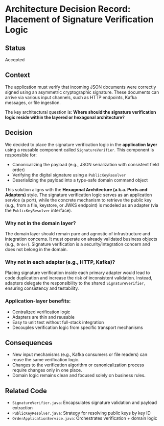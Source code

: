 # Architecture Decision Record: Placement of Signature Verification Logic

## Status
Accepted

## Context
The application must verify that incoming JSON documents were correctly signed using an asymmetric cryptographic signature. These documents can arrive via various input channels, such as HTTP endpoints, Kafka messages, or file ingestion.

The key architectural question is: **Where should the signature verification logic reside within the layered or hexagonal architecture?**

## Decision
We decided to place the signature verification logic in the **application layer** using a reusable component called `SignatureVerifier`. This component is responsible for:

- Canonicalizing the payload (e.g., JSON serialization with consistent field order)
- Verifying the digital signature using a `PublicKeyResolver`
- Deserializing the payload into a type-safe domain command object

This solution aligns with the **Hexagonal Architecture (a.k.a. Ports and Adapters)** style. The signature verification logic serves as an application service (a port), while the concrete mechanism to retrieve the public key (e.g., from a file, keystore, or JWKS endpoint) is modeled as an adapter (via the `PublicKeyResolver` interface).

### Why not in the domain layer?
The domain layer should remain pure and agnostic of infrastructure and integration concerns. It must operate on already validated business objects (e.g., `Order`). Signature verification is a security/integration concern and does not belong in the domain.

### Why not in each adapter (e.g., HTTP, Kafka)?
Placing signature verification inside each primary adapter would lead to code duplication and increase the risk of inconsistent validation. Instead, adapters delegate the responsibility to the shared `SignatureVerifier`, ensuring consistency and testability.

### Application-layer benefits:
- Centralized verification logic
- Adapters are thin and reusable
- Easy to unit test without full-stack integration
- Decouples verification logic from specific transport mechanisms

## Consequences
- New input mechanisms (e.g., Kafka consumers or file readers) can reuse the same verification logic.
- Changes to the verification algorithm or canonicalization process require changes only in one place.
- Domain logic remains clean and focused solely on business rules.

## Related Code
- `SignatureVerifier.java`: Encapsulates signature validation and payload extraction
- `PublicKeyResolver.java`: Strategy for resolving public keys by key ID
- `OrderApplicationService.java`: Orchestrates verification + domain logic
